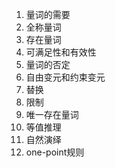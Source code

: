 1. 量词的需要
2. 全称量词
3. 存在量词
4. 可满足性和有效性
5. 量词的否定
6. 自由变元和约束变元
7. 替换
8. 限制
9. 唯一存在量词
10. 等值推理
11. 自然演绎
12. one-point规则